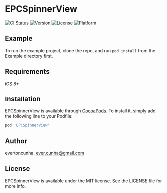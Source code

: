 # EPCSpinnerView

[![CI Status](http://img.shields.io/travis/evertoncunha/EPCSpinnerView.svg?style=flat)](https://travis-ci.org/evertoncunha/EPCSpinnerView)
[![Version](https://img.shields.io/cocoapods/v/EPCSpinnerView.svg?style=flat)](http://cocoapods.org/pods/EPCSpinnerView)
[![License](https://img.shields.io/cocoapods/l/EPCSpinnerView.svg?style=flat)](http://cocoapods.org/pods/EPCSpinnerView)
[![Platform](https://img.shields.io/cocoapods/p/EPCSpinnerView.svg?style=flat)](http://cocoapods.org/pods/EPCSpinnerView)

## Example

To run the example project, clone the repo, and run `pod install` from the Example directory first.

## Requirements

iOS 8+

## Installation

EPCSpinnerView is available through [CocoaPods](http://cocoapods.org). To install
it, simply add the following line to your Podfile:

```ruby
pod 'EPCSpinnerView'
```

## Author

evertoncunha, ever.cunha@gmail.com

## License

EPCSpinnerView is available under the MIT license. See the LICENSE file for more info.
